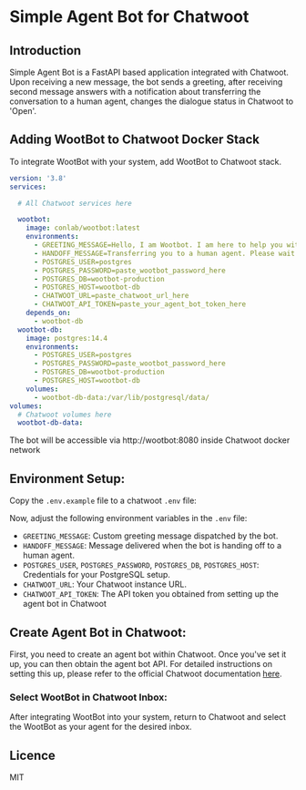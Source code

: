 # Simple Agent Bot for Chatwoot

## Introduction

Simple Agent Bot is a FastAPI based application integrated with Chatwoot. Upon receiving a new message, the bot sends a greeting, after receiving second message answers with a notification about transferring the conversation to a human agent, changes the dialogue status in Chatwoot to 'Open'.

## Adding WootBot to Chatwoot Docker Stack

To integrate WootBot with your system, add WootBot to Chatwoot stack. 

```yaml
version: '3.8'
services:

  # All Chatwoot services here

  wootbot:
    image: conlab/wootbot:latest
    environments:
      - GREETING_MESSAGE=Hello, I am Wootbot. I am here to help you with your queries. How can I help you today?
      - HANDOFF_MESSAGE=Transferring you to a human agent. Please wait.
      - POSTGRES_USER=postgres
      - POSTGRES_PASSWORD=paste_wootbot_password_here
      - POSTGRES_DB=wootbot-production
      - POSTGRES_HOST=wootbot-db
      - CHATWOOT_URL=paste_chatwoot_url_here
      - CHATWOOT_API_TOKEN=paste_your_agent_bot_token_here
    depends_on:
      - wootbot-db
  wootbot-db:
    image: postgres:14.4
    environments:
      - POSTGRES_USER=postgres
      - POSTGRES_PASSWORD=paste_wootbot_password_here
      - POSTGRES_DB=wootbot-production
      - POSTGRES_HOST=wootbot-db
    volumes:
      - wootbot-db-data:/var/lib/postgresql/data/
volumes:
  # Chatwoot volumes here
  wootbot-db-data:
```

The bot will be accessible via http://wootbot:8080 inside Chatwoot docker network

## Environment Setup:

Copy the `.env.example` file to a chatwoot `.env` file:

Now, adjust the following environment variables in the `.env` file:

- `GREETING_MESSAGE`: Custom greeting message dispatched by the bot.
- `HANDOFF_MESSAGE`: Message delivered when the bot is handing off to a human agent.
- `POSTGRES_USER`, `POSTGRES_PASSWORD`, `POSTGRES_DB`, `POSTGRES_HOST`: Credentials for your PostgreSQL setup.
- `CHATWOOT_URL`: Your Chatwoot instance URL.
- `CHATWOOT_API_TOKEN`: The API token you obtained from setting up the agent bot in Chatwoot

## Create Agent Bot in Chatwoot:

First, you need to create an agent bot within Chatwoot. Once you've set it up, you can then obtain the agent bot API. For detailed instructions on setting this up, please refer to the official Chatwoot documentation [here](https://www.chatwoot.com/docs/product/others/agent-bots).


### Select WootBot in Chatwoot Inbox:

After integrating WootBot into your system, return to Chatwoot and select the WootBot as your agent for the desired inbox.

## Licence

MIT